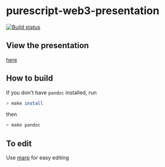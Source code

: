 # purescript-web3-presentation

[![Build status](https://travis-ci.org/f-o-a-m/purescript-web3-presentation.svg?branch=master)](https://travis-ci.org/f-o-a-m/purescript-web3-presentation?branch=master)

## View the presentation

[here](https://f-o-a-m.github.io/purescript-web3-presentation/)

## How to build

If you don't have `pandoc` installed, run

```bash
> make install
```

then

```bash
> make pandoc
```

## To edit

Use [marp](https://yhatt.github.io/marp/) for easy editing
